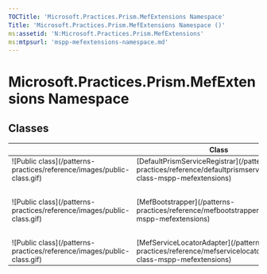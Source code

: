 ```yaml
---
TOCTitle: 'Microsoft.Practices.Prism.MefExtensions Namespace'
Title: 'Microsoft.Practices.Prism.MefExtensions Namespace ()'
ms:assetid: 'N:Microsoft.Practices.Prism.MefExtensions'
ms:mtpsurl: 'mspp-mefextensions-namespace.md'
---
```

# Microsoft.Practices.Prism.MefExtensions Namespace
## Classes
<table>
<thead>
<tr class="header">
<th> </th>
<th>Class</th>
<th>Description</th>
</tr>
</thead>
<tbody>
<tr class="odd">
<td>![Public class](/patterns-practices/reference/images/public-class.gif)</td>
<td>[DefaultPrismServiceRegistrar](/patterns-practices/reference/defaultprismserviceregistrar-class-mspp-mefextensions)</td>
<td><div class="summary">
DefaultPrismServiceRegistrationAgent allows the Prism required types to be registered if necessary.
</div></td>
</tr>
<tr class="even">
<td>![Public class](/patterns-practices/reference/images/public-class.gif)</td>
<td>[MefBootstrapper](/patterns-practices/reference/mefbootstrapper-class-mspp-mefextensions)</td>
<td><div class="summary">
Base class that provides a basic bootstrapping sequence that registers most of the Prism Library assets in a MEF [CompositionContainer](http://msdn.microsoft.com/en-us/library/dd833553).
</div></td>
</tr>
<tr class="odd">
<td>![Public class](/patterns-practices/reference/images/public-class.gif)</td>
<td>[MefServiceLocatorAdapter](/patterns-practices/reference/mefservicelocatoradapter-class-mspp-mefextensions)</td>
<td><div class="summary">
Provides service location utilizing the Managed Extensibility Framework container.
</div></td>
</tr>
</tbody>
</table>

